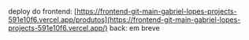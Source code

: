 deploy do frontend: [https://frontend-git-main-gabriel-lopes-projects-591e10f6.vercel.app/produtos](https://frontend-git-main-gabriel-lopes-projects-591e10f6.vercel.app/)
back: em breve

